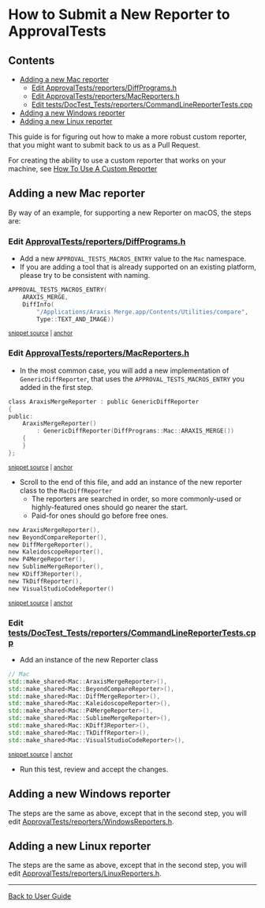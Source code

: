 <!--
GENERATED FILE - DO NOT EDIT
This file was generated by [MarkdownSnippets](https://github.com/SimonCropp/MarkdownSnippets).
Source File: /doc/how_tos/mdsource/SubmitANewReporterToApprovalTests.source.md
To change this file edit the source file and then execute ./run_markdown_templates.sh.
-->

<a id="top"></a>

# How to Submit a New Reporter to ApprovalTests

<!-- toc -->
## Contents

  * [Adding a new Mac reporter](#adding-a-new-mac-reporter)
    * [Edit ApprovalTests/reporters/DiffPrograms.h](#edit-approvaltestsreportersdiffprogramsh)
    * [Edit ApprovalTests/reporters/MacReporters.h](#edit-approvaltestsreportersmacreportersh)
    * [Edit tests/DocTest_Tests/reporters/CommandLineReporterTests.cpp](#edit-testsdoctest_testsreporterscommandlinereportertestscpp)
  * [Adding a new Windows reporter](#adding-a-new-windows-reporter)
  * [Adding a new Linux reporter](#adding-a-new-linux-reporter)<!-- endtoc -->

This guide is for figuring out how to make a more robust custom reporter, that you might want to submit back to us as a Pull Request.

For creating the ability to use a custom reporter that works on your machine, see [How To Use A Custom Reporter](/doc/how_tos/UseACustomReporter.md#top)

## Adding a new Mac reporter

By way of an example, for supporting a new Reporter on macOS, the steps are:

### Edit [ApprovalTests/reporters/DiffPrograms.h](https://github.com/approvals/ApprovalTests.cpp/blob/master/ApprovalTests/reporters/DiffPrograms.h)

* Add a new `APPROVAL_TESTS_MACROS_ENTRY` value to the `Mac` namespace.
* If you are adding a tool that is already supported on an existing platform, please try to be consistent with naming.

<!-- snippet: add_reporter_macro -->
<a id='snippet-add_reporter_macro'/></a>
```h
APPROVAL_TESTS_MACROS_ENTRY(
    ARAXIS_MERGE,
    DiffInfo(
        "/Applications/Araxis Merge.app/Contents/Utilities/compare",
        Type::TEXT_AND_IMAGE))
```
<sup><a href='/ApprovalTests/reporters/DiffPrograms.h#L27-L33' title='File snippet `add_reporter_macro` was extracted from'>snippet source</a> | <a href='#snippet-add_reporter_macro' title='Navigate to start of snippet `add_reporter_macro`'>anchor</a></sup>
<!-- endsnippet -->

### Edit [ApprovalTests/reporters/MacReporters.h](https://github.com/approvals/ApprovalTests.cpp/blob/master/ApprovalTests/reporters/MacReporters.h)

* In the most common case, you will add a new implementation of `GenericDiffReporter`, that uses the `APPROVAL_TESTS_MACROS_ENTRY` you added in the first step.

<!-- snippet: add_reporter_class -->
<a id='snippet-add_reporter_class'/></a>
```h
class AraxisMergeReporter : public GenericDiffReporter
{
public:
    AraxisMergeReporter()
        : GenericDiffReporter(DiffPrograms::Mac::ARAXIS_MERGE())
    {
    }
};
```
<sup><a href='/ApprovalTests/reporters/MacReporters.h#L21-L30' title='File snippet `add_reporter_class` was extracted from'>snippet source</a> | <a href='#snippet-add_reporter_class' title='Navigate to start of snippet `add_reporter_class`'>anchor</a></sup>
<!-- endsnippet -->

* Scroll to the end of this file, and add an instance of the new reporter class to the `MacDiffReporter`
    * The reporters are searched in order, so more commonly-used or highly-featured ones should go nearer the start.
    * Paid-for ones should go before free ones.

<!-- snippet: mac_diff_reporters -->
<a id='snippet-mac_diff_reporters'/></a>
```h
new AraxisMergeReporter(),
new BeyondCompareReporter(),
new DiffMergeReporter(),
new KaleidoscopeReporter(),
new P4MergeReporter(),
new SublimeMergeReporter(),
new KDiff3Reporter(),
new TkDiffReporter(),
new VisualStudioCodeReporter()
```
<sup><a href='/ApprovalTests/reporters/MacReporters.h#L99-L109' title='File snippet `mac_diff_reporters` was extracted from'>snippet source</a> | <a href='#snippet-mac_diff_reporters' title='Navigate to start of snippet `mac_diff_reporters`'>anchor</a></sup>
<!-- endsnippet -->

### Edit [tests/DocTest_Tests/reporters/CommandLineReporterTests.cpp](https://github.com/approvals/ApprovalTests.cpp/blob/master/tests/DocTest_Tests/reporters/CommandLineReporterTests.cpp)

* Add an instance of the new Reporter class

<!-- snippet: add_reporter_command_test -->
<a id='snippet-add_reporter_command_test'/></a>
```cpp
// Mac
std::make_shared<Mac::AraxisMergeReporter>(),
std::make_shared<Mac::BeyondCompareReporter>(),
std::make_shared<Mac::DiffMergeReporter>(),
std::make_shared<Mac::KaleidoscopeReporter>(),
std::make_shared<Mac::P4MergeReporter>(),
std::make_shared<Mac::SublimeMergeReporter>(),
std::make_shared<Mac::KDiff3Reporter>(),
std::make_shared<Mac::TkDiffReporter>(),
std::make_shared<Mac::VisualStudioCodeReporter>(),
```
<sup><a href='/tests/DocTest_Tests/reporters/CommandLineReporterTests.cpp#L25-L36' title='File snippet `add_reporter_command_test` was extracted from'>snippet source</a> | <a href='#snippet-add_reporter_command_test' title='Navigate to start of snippet `add_reporter_command_test`'>anchor</a></sup>
<!-- endsnippet -->

* Run this test, review and accept the changes.

## Adding a new Windows reporter

The steps are the same as above, except that in the second step, you will edit [ApprovalTests/reporters/WindowsReporters.h](https://github.com/approvals/ApprovalTests.cpp/blob/master/ApprovalTests/reporters/WindowsReporters.h).

## Adding a new Linux reporter

The steps are the same as above, except that in the second step, you will edit [ApprovalTests/reporters/LinuxReporters.h](https://github.com/approvals/ApprovalTests.cpp/blob/master/ApprovalTests/reporters/LinuxReporters.h).


---

[Back to User Guide](/doc/README.md#top)
